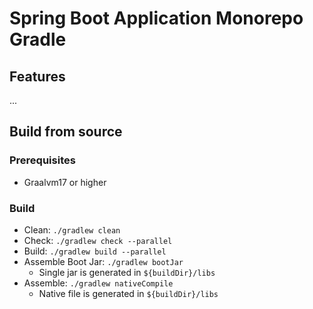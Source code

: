 # Spring Boot Application Monorepo Gradle

## Features

...

## Build from source

### Prerequisites

- Graalvm17 or higher

### Build

- Clean: `./gradlew clean`
- Check: `./gradlew check --parallel`
- Build: `./gradlew build --parallel`
- Assemble Boot Jar: `./gradlew bootJar`
  - Single jar is generated in `${buildDir}/libs`
- Assemble: `./gradlew nativeCompile`
  - Native file is generated in `${buildDir}/libs` 

